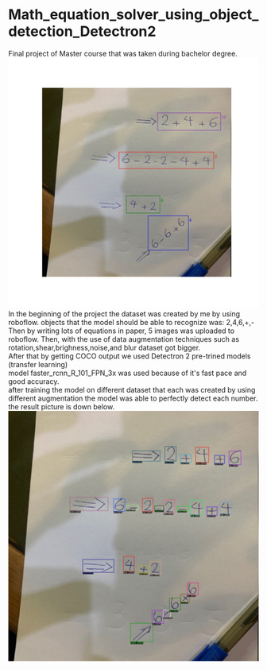 # Math_equation_solver_using_object_detection_Detectron2
Final project of Master course that was taken during bachelor degree.
![alt text](https://github.com/smrh1379/Neural_network_SBU/blob/main/result.jpg?raw=true)
<br>
In the beginning of the project the dataset was created by me by using roboflow. objects that the model should be able to recognize was: 2,4,6,+,-
<br>
Then by writing lots of equations in paper, 5 images was uploaded to roboflow. Then, with the use of data augmentation techniques such as rotation,shear,brighness,noise,and blur dataset got bigger.<br>
After that by getting COCO output we used Detectron 2 pre-trined models (transfer learning)<br>
model faster_rcnn_R_101_FPN_3x was used because of it's fast pace and good accuracy.<br>
after training the model on different dataset that each was created by using different augmentation the model was able to perfectly detect each number. the result picture is down below.<br>
![alt text](https://github.com/smrh1379/Neural_network_SBU/blob/main/final.jpg?raw=true)
